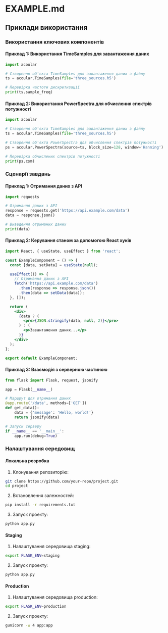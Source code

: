 # EXAMPLE.md

## Приклади використання

### Використання ключових компонентів

#### Приклад 1: Використання TimeSamples для завантаження даних

```python
import acoular

# Створення об'єкта TimeSamples для завантаження даних з файлу
ts = acoular.TimeSamples(file='three_sources.h5')

# Перевірка частоти дискретизації
print(ts.sample_freq)
```

#### Приклад 2: Використання PowerSpectra для обчислення спектрів потужності

```python
import acoular

# Створення об'єкта TimeSamples для завантаження даних з файлу
ts = acoular.TimeSamples(file='three_sources.h5')

# Створення об'єкта PowerSpectra для обчислення спектрів потужності
ps = acoular.PowerSpectra(source=ts, block_size=128, window='Hanning')

# Перевірка обчислених спектрів потужності
print(ps.csm)
```

### Сценарії завдань

#### Приклад 1: Отримання даних з API

```python
import requests

# Отримання даних з API
response = requests.get('https://api.example.com/data')
data = response.json()

# Виведення отриманих даних
print(data)
```

#### Приклад 2: Керування станом за допомогою React хуків

```jsx
import React, { useState, useEffect } from 'react';

const ExampleComponent = () => {
  const [data, setData] = useState(null);

  useEffect(() => {
    // Отримання даних з API
    fetch('https://api.example.com/data')
      .then(response => response.json())
      .then(data => setData(data));
  }, []);

  return (
    <div>
      {data ? (
        <pre>{JSON.stringify(data, null, 2)}</pre>
      ) : (
        <p>Завантаження даних...</p>
      )}
    </div>
  );
};

export default ExampleComponent;
```

#### Приклад 3: Взаємодія з серверною частиною

```python
from flask import Flask, request, jsonify

app = Flask(__name__)

# Маршрут для отримання даних
@app.route('/data', methods=['GET'])
def get_data():
    data = {'message': 'Hello, world!'}
    return jsonify(data)

# Запуск серверу
if __name__ == '__main__':
    app.run(debug=True)
```

### Налаштування середовищ

#### Локальна розробка

1. Клонування репозиторію:

```bash
git clone https://github.com/your-repo/project.git
cd project
```

2. Встановлення залежностей:

```bash
pip install -r requirements.txt
```

3. Запуск проекту:

```bash
python app.py
```

#### Staging

1. Налаштування середовища staging:

```bash
export FLASK_ENV=staging
```

2. Запуск проекту:

```bash
python app.py
```

#### Production

1. Налаштування середовища production:

```bash
export FLASK_ENV=production
```

2. Запуск проекту:

```bash
gunicorn -w 4 app:app
```
